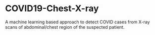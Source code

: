 # COVID19-Chest-X-ray
A  machine learning based approach to detect COVID cases from X-ray scans of abdominal/chest region of the suspected patient.
